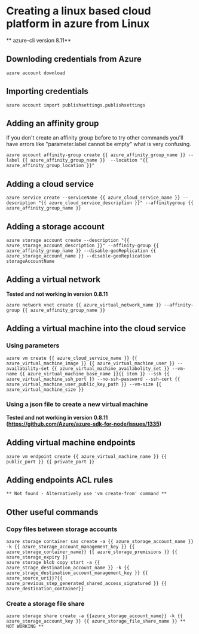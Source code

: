# Creating a linux based cloud platform in azure from Linux
** azure-cli version 8.11**

## Downloding credentials from Azure
    
    azure account download
## Importing credentials 

    azure account import publishsettings.publishsettings
## Adding an affinity group
If you don't create an affinity group before to try other commands you'll have errors like "parameter.label cannot be empty" what is very confusing.
    
    azure account affinity-group create {{ azure_affinity_group_name }} --label {{ azure_affinity_group_name }}  --location "{{ azure_affinity_group_location }}"
    
## Adding a cloud service
    
    azure service create --serviceName {{ azure_cloud_service_name }} --description "{{ azure_cloud_service_description }}" --affinitygroup {{ azure_affinity_group_name }}
    
## Adding a storage account

    azure storage account create --description "{{ azure_storage_account_description }}" --affinity-group {{ azure_affinity_group_name }} --disable-geoReplication {{ azure_storage_account_name }} --disable-geoReplication storageAccountName
    
## Adding a virtual network 
**Tested and not working in version 0.8.11** 

    azure network vnet create {{ azure_virtual_network_name }} --affinity-group {{ azure_affinity_group_name }}
    
## Adding a virtual machine into the cloud service

### Using parameters
    
    azure vm create {{ azure_cloud_service_name }} {{ azure_virtual_machine_image }} {{ azure_virtual_machine_user }} --availability-set {{ azure_virtual_machine_availabolity_set }} --vm-name {{ azure_virtual_machine_base_name }}{{ item }} --ssh {{ azure_virtual_machine_ssh_port }} --no-ssh-password --ssh-cert {{ azure_virtual_machine_user_public_key_path }} --vm-size {{ azure_virtual_machine_size }}

### Using a json file to create a new virtual machine
**Tested and not working in version 0.8.11 (https://github.com/Azure/azure-sdk-for-node/issues/1335)** 

## Adding virtual machine endpoints

    azure vm endpoint create {{ azure_virtual_machine_name }} {{ public_port }} {{ private_port }}

## Adding endpoints ACL rules
    ** Not found - Alternatively use 'vm create-from' command **

## Other useful commands
### Copy files between storage accounts

    azure storage container sas create -a {{ azure_storage_account_name }} -k {{ azure_storage_account_management_key }} {{ azure_storage_container_name}} {{ azure_storage_premisions }} {{ azure_storage_expiry }}
    azure storage blob copy start -a {{ azure_strage_destination_account_name }} -k {{ azure_strage_destination_account_management_key }} {{ azure_source_uri}}?{{ azure_previous_step_generated_shared_access_signatured }} {{ azure_destination_container}}
### Create a storage file share

    azure storage share create -a {{azure_storage_account_name}} -k {{ azure_storage_account_key }} {{ azure_storage_file_share_name }} ** NOT WORKING **

